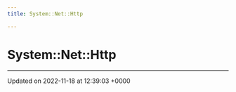 ```yaml
---
title: System::Net::Http

---
```


# System::Net::Http








-------------------------------

Updated on 2022-11-18 at 12:39:03 +0000